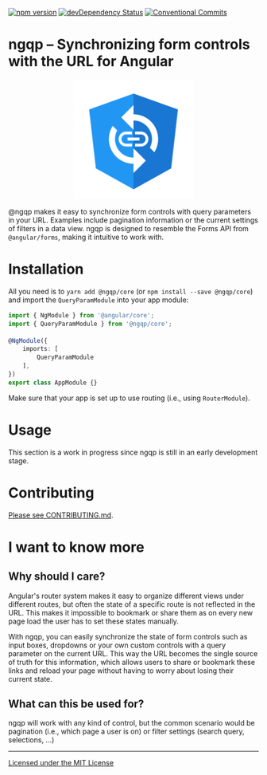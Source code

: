 [![npm version](https://badge.fury.io/js/%40ngqp%2Fcore.svg)](https://www.npmjs.com/@ngqp/core)
[![devDependency Status](https://david-dm.org/Airblader/ngqp/dev-status.svg?branch=master)](https://david-dm.org/Airblader/ngqp#info=devDependencies)
[![Conventional Commits](https://img.shields.io/badge/Conventional%20Commits-1.0.0-green.svg)](https://conventionalcommits.org)

# ngqp – Synchronizing form controls with the URL for Angular

<p align="center">
  <img width="auto" height="240" src="https://raw.githubusercontent.com/Airblader/ngqp/master/logo.svg?sanitize=true">
</p>

@ngqp makes it easy to synchronize form controls with query parameters in your URL. Examples include pagination information
or the current settings of filters in a data view. ngqp is designed to resemble the Forms API from `@angular/forms`, making
it intuitive to work with.

# Installation

All you need is to `yarn add @ngqp/core` (or `npm install --save @ngqp/core`) and import the `QueryParamModule` into your app module:

```typescript
import { NgModule } from '@angular/core';
import { QueryParamModule } from '@ngqp/core';

@NgModule({
    imports: [
        QueryParamModule
    ],
})
export class AppModule {}
```

Make sure that your app is set up to use routing (i.e., using `RouterModule`).

# Usage

This section is a work in progress since ngqp is still in an early development stage.

# Contributing

[Please see CONTRIBUTING.md][contributing].

# I want to know more

## Why should I care?

Angular's router system makes it easy to organize different views under different routes, but often the state of a specific
route is not reflected in the URL. This makes it impossible to bookmark or share them as on every new page load the user has
to set these states manually.

With ngqp, you can easily synchronize the state of form controls such as input boxes, dropdowns or your own custom controls
with a query parameter on the current URL. This way the URL becomes the single source of truth for this information, which
allows users to share or bookmark these links and reload your page without having to worry about losing their current state.

## What can this be used for?

ngqp will work with any kind of control, but the common scenario would be pagination (i.e., which page a user is on) or
filter settings (search query, selections, …)

---

[Licensed under the MIT License][license]

[license]: https://www.github.com/Airblader/ngqp/blob/master/LICENSE
[contributing]: https://www.github.com/Airblader/ngqp/blob/master/CONTRIBUTING.md